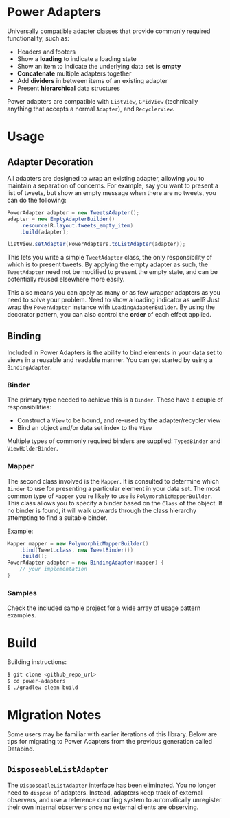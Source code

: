 # Power Adapters

Universally compatible adapter classes that provide commonly required functionality, such as:

* Headers and footers
* Show a **loading** to indicate a loading state
* Show an item to indicate the underlying data set is **empty**
* **Concatenate** multiple adapters together
* Add **dividers** in between items of an existing adapter
* Present **hierarchical** data structures

Power adapters are compatible with `ListView`, `GridView` (technically anything that accepts a normal `Adapter`), and
`RecyclerView`.

# Usage

## Adapter Decoration

All adapters are designed to wrap an existing adapter, allowing you to maintain a separation of concerns. For example,
say you want to present a list of tweets, but show an empty message when there are no tweets, you can do the following:

```java
PowerAdapter adapter = new TweetsAdapter();
adapter = new EmptyAdapterBuilder()
    .resource(R.layout.tweets_empty_item)
    .build(adapter);

listView.setAdapter(PowerAdapters.toListAdapter(adapter));
```

This lets you write a simple `TweetAdapter` class, the only responsibility of which is to present tweets. By applying
the empty adapter as such, the `TweetAdapter` need not be modified to present the empty state, and can be potentially
reused elsewhere more easily.

This also means you can apply as many or as few wrapper adapters as you need to solve your problem. Need to show a loading
indicator as well? Just wrap the `PowerAdapter` instance with `LoadingAdapterBuilder`. By using the decorator pattern,
you can also control the **order** of each effect applied.

## Binding

Included in Power Adapters is the ability to bind elements in your data set to views in a reusable and readable manner.
You can get started by using a `BindingAdapter`.

### Binder

The primary type needed to achieve this is a `Binder`. These have a couple of responsibilities:

* Construct a `View` to be bound, and re-used by the adapter/recycler view
* Bind an object and/or data set index to the `View`

Multiple types of commonly required binders are supplied: `TypedBinder` and `ViewHolderBinder`.

### Mapper

The second class involved is the `Mapper`. It is consulted to determine which `Binder` to use for presenting a
particular element in your data set. The most common type of `Mapper` you're likely to use is `PolymorphicMapperBuilder`.
This class allows you to specify a binder based on the `Class` of the object. If no binder is found, it will walk upwards
through the class hierarchy attempting to find a suitable binder.

Example:

```java
Mapper mapper = new PolymorphicMapperBuilder()
    .bind(Tweet.class, new TweetBinder())
    .build();
PowerAdapter adapter = new BindingAdapter(mapper) {
    // your implementation
}
```

### Samples

Check the included sample project for a wide array of usage pattern examples.

# Build

Building instructions:

```bash
$ git clone <github_repo_url>
$ cd power-adapters
$ ./gradlew clean build

```

# Migration Notes

Some users may be familiar with earlier iterations of this library. Below are tips for migrating to Power Adapters from
the previous generation called Databind.

## `DisposeableListAdapter`

The `DisposeableListAdapter` interface has been eliminated. You no longer need to `dispose` of adapters. Instead,
adapters keep track of external observers, and use a reference counting system to automatically unregister their own
internal observers once no external clients are observing.